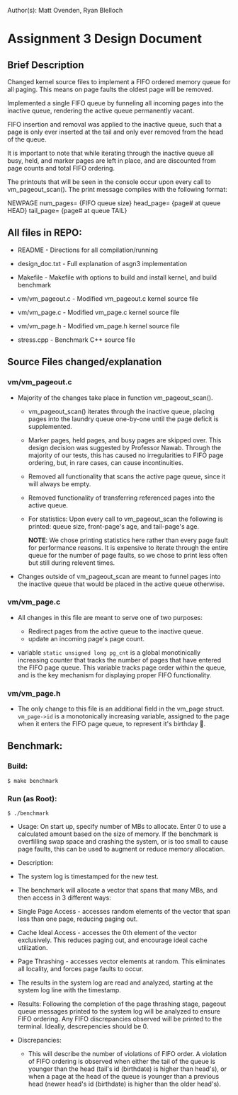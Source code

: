 
Author(s): Matt Ovenden, Ryan Blelloch

# Assignment 3 Design Document

## Brief Description
Changed kernel source files to implement a FIFO ordered memory
queue for all paging. This means on page faults the oldest page will be
removed.

Implemented a single FIFO queue by funneling all incoming pages into the
inactive queue, rendering the active queue permanently vacant.

FIFO insertion and removal was applied to the inactive queue, such
that a page is only ever inserted at the tail and only ever removed from
the head of the queue.

It is important to note that while iterating through the inactive queue
all busy, held, and marker pages are left in place, and are discounted
from page counts and total FIFO ordering.

The printouts that will be seen in the console occur upon every call to
vm_pageout_scan(). The print message complies with the following format:

NEWPAGE num_pages= {FIFO queue size} head_page= {page# at queue HEAD} tail_page= {page# at queue TAIL}

## All files in REPO:

* README                - Directions for all compilation/running

* design_doc.txt        - Full explanation of asgn3 implementation

* Makefile              - Makefile with options to build and install 
                          kernel, and build benchmark
			  
* vm/vm_pageout.c	- Modified vm_pageout.c kernel source file 

* vm/vm_page.c		- Modified vm_page.c kernel source file

* vm/vm_page.h		- Modified vm_page.h kernel source file

* stress.cpp    	- Benchmark C++ source file


## Source Files changed/explanation

### vm/vm_pageout.c
  - Majority of the changes take place in function vm_pageout_scan().

    - vm_pageout_scan() iterates through the inactive queue, placing
      pages into the laundry queue one-by-one until the page deficit is
      supplemented.

    - Marker pages, held pages, and busy pages are skipped over. This
      design decision was suggested by Professor Nawab. Through the
      majority of our tests, this has caused no irregularities to FIFO
      page ordering, but, in rare cases, can cause incontinuities.

    - Removed all functionality that scans the active page queue, since
      it will always be empty.

    - Removed functionality of transferring referenced pages into
      the active queue.

    - For statistics:
      Upon every call to vm_pageout_scan the following is printed:
      queue size, front-page's age, and tail-page's age.
      
      __NOTE__: We chose printing statistics here rather than every page
      fault for performance reasons. It is expensive to iterate 
      through the entire queue for the number of page faults, so we chose
      to print less often but still during relevent times.

  - Changes outside of vm_pageout_scan are meant to funnel pages into
    the inactive queue that would be placed in the active queue
    otherwise.
    
### vm/vm_page.c
  - All changes in this file are meant to serve one of two purposes:
    - Redirect pages from the active queue to the inactive queue.
    - update an incoming page's page count. 

  - variable `static unsigned long pg_cnt` is a global monotinically
    increasing counter that tracks the number of pages that have
    entered the FIFO page queue. This variable tracks page order within
    the queue, and is the key mechanism for displaying proper FIFO
    functionality.

### vm/vm_page.h
  - The only change to this file is an additional field in the vm_page
    struct. `vm_page->id` is a monotonically increasing variable, assigned
    to the page when it enters the FIFO page queue, to represent it's birthday 🎂.

## Benchmark:

  ### Build:
  `$ make benchmark`
    
  ### Run (as Root):
  `$ ./benchmark`

  * Usage:
    On start up, specify number of MBs to allocate. Enter 0 to use a 
    calculated amount based on the size of memory. If the benchmark is
    overfilling swap space and crashing the system, or is too small
    to cause page faults, this can be used to augment or reduce memory allocation.

  * Description:
  
   - The system log is timestamped for the new test.
  
   - The benchmark will allocate a vector that spans that many MBs, and then access in 3 different ways:
              
   + Single Page Access - accesses random elements of the vector that span less than one page, 
              reducing paging out.
              
   + Cache Ideal Access - accesses the 0th element of the vector exclusively. This reduces paging
              out, and encourage ideal cache utilization.
              
   + Page Thrashing - accesses vector elements at random. This eliminates all locality, and forces 
              page faults to occur.
    
   - The results in the system log are read and analyzed, starting at the system log line with the timestamp.

    
    
  * Results:
    Following the completion of the page thrashing stage, pageout queue messages printed to the system
    log will be analyzed to ensure FIFO ordering. Any FIFO discrepancies observed will be printed to the terminal.
    Ideally, descrepencies should be 0.

   * Discrepancies: <number>
      - This will describe the number of violations of FIFO order. A violation of FIFO ordering is observed when 
	either the tail of the queue is younger than the head (tail's id (birthdate) is higher than head's), or when 
	a page at the head of the queue is younger than a previous head (newer head's id (birthdate) is higher than the 
	older head's). 
